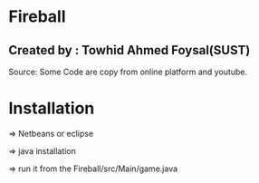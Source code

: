 # Fireball
## Created by : Towhid Ahmed Foysal(SUST)
Source: Some Code are copy from online platform and youtube. 


# Installation
=> Netbeans or eclipse

=> java installation

=> run it from the Fireball/src/Main/game.java

